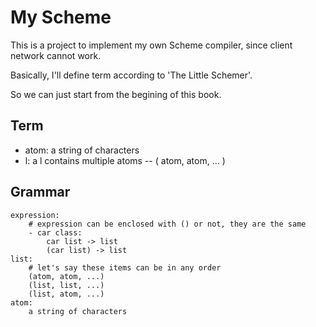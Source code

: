 # My Scheme

This is a project to implement my own Scheme compiler, since client network cannot work.

Basically, I'll define term according to 'The Little Schemer'.

So we can just start from the begining of this book.

## Term
- atom: a string of characters
- l: a l contains multiple atoms -- ( atom, atom, ... )

## Grammar
```
expression:
    # expression can be enclosed with () or not, they are the same
    - car class:
        car list -> list
        (car list) -> list
list:
    # let's say these items can be in any order
    (atom, atom, ...)
    (list, list, ...)
    (list, atom, ...)
atom:
    a string of characters
```
